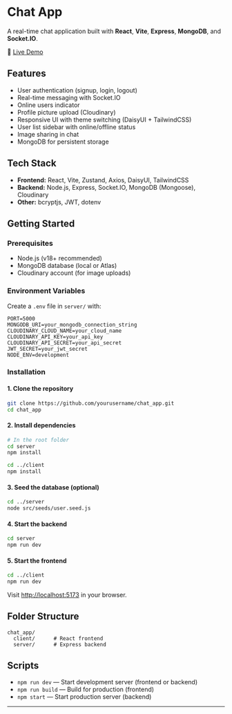 # Chat App

A real-time chat application built with **React**, **Vite**, **Express**, **MongoDB**, and **Socket.IO**.

🔗 [Live Demo](https://chat-app-l3y5.onrender.com)

## Features

- User authentication (signup, login, logout)
- Real-time messaging with Socket.IO
- Online users indicator
- Profile picture upload (Cloudinary)
- Responsive UI with theme switching (DaisyUI + TailwindCSS)
- User list sidebar with online/offline status
- Image sharing in chat
- MongoDB for persistent storage

## Tech Stack

- **Frontend:** React, Vite, Zustand, Axios, DaisyUI, TailwindCSS
- **Backend:** Node.js, Express, Socket.IO, MongoDB (Mongoose), Cloudinary
- **Other:** bcryptjs, JWT, dotenv

## Getting Started

### Prerequisites

- Node.js (v18+ recommended)
- MongoDB database (local or Atlas)
- Cloudinary account (for image uploads)

### Environment Variables

Create a `.env` file in `server/` with:

```
PORT=5000
MONGODB_URI=your_mongodb_connection_string
CLOUDINARY_CLOUD_NAME=your_cloud_name
CLOUDINARY_API_KEY=your_api_key
CLOUDINARY_API_SECRET=your_api_secret
JWT_SECRET=your_jwt_secret
NODE_ENV=development
```

### Installation

#### 1. Clone the repository

```bash
git clone https://github.com/yourusername/chat_app.git
cd chat_app
```

#### 2. Install dependencies

```bash
# In the root folder
cd server
npm install

cd ../client
npm install
```

#### 3. Seed the database (optional)

```bash
cd ../server
node src/seeds/user.seed.js
```

#### 4. Start the backend

```bash
cd server
npm run dev
```

#### 5. Start the frontend

```bash
cd ../client
npm run dev
```

Visit [http://localhost:5173](http://localhost:5173) in your browser.

## Folder Structure

```
chat_app/
  client/      # React frontend
  server/      # Express backend
```

## Scripts

- `npm run dev` — Start development server (frontend or backend)
- `npm run build` — Build for production (frontend)
- `npm start` — Start production server (backend)

---
